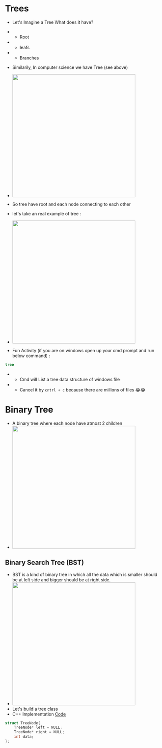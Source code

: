 # Trees
- Let's Imagine a Tree What does it have?
- - Root
- - leafs
- - Branches

- Similarily, In computer science we have Tree (see above)
- <image height="400px" style = "position :relative" src = "src\1.png"></image>

- So tree have root and each node connecting to each other
- let's take an real example of tree : 
- <image height="400px" style = "position :relative" src = "src\2.png"></image> 
- Fun Activity (if you are on windows open up your cmd prompt and run below command) : 
```bat
tree
```
- - Cmd will List a tree data structure of windows file
- - Cancel it by ```cntrl + c```  because there are millions of files 😂😂 
# Binary Tree
- A binary tree where each node have atmost 2 children
- <image height="400px" style = "position :relative" src = "src\3.png"></image> 
## Binary Search Tree (BST)
- BST is a kind of binary tree in which all the data which is smaller should be at left side and bigger should be at right side.
- <image height="400px" style = "position :relative" src = "https://th.bing.com/th/id/OIP.rTKXBurTgrkBgk9C0AK-eQAAAA?rs=1&pid=ImgDetMain"></image> 
- Let's build a tree class
- C++ Implementation [Code](https://github.com/Hemantcoder2005/DSA/tree/main/NonLinearDataStructure/Trees/build.cpp)
```c++
struct TreeNode{
    TreeNode* left = NULL;
    TreeNode* right = NULL;
    int data;
};
```
